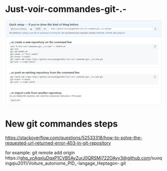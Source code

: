 # Just-voir-commandes-git-.-
![xgcalendar screenshot1](capture1.jpg) 

# New git commandes steps
https://stackoverflow.com/questions/52533318/how-to-solve-the-requested-url-returned-error-403-in-git-repository

for example:
git remote add origin https://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@github.com/suoqingqiu2011/Voiture_autonome_PID_-langage_Heptagon-.git
